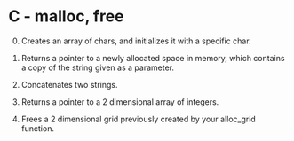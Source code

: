 # C - malloc, free

0. Creates an array of chars, and initializes it with a specific char.

1. Returns a pointer to a newly allocated space in memory, which contains a copy of the string given as a parameter.

2. Concatenates two strings.

3. Returns a pointer to a 2 dimensional array of integers.

4. Frees a 2 dimensional grid previously created by your alloc_grid function.
